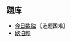 ## 题库
- [今日数独](https://cn.sudoku.today/dailysudoku/) 【选题困难】
- [欧泊颗](https://www.oubk.com/sudoku/Skyscraper-3x3-0.html?level=5)